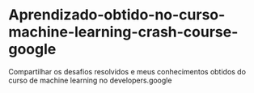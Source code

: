 # Aprendizado-obtido-no-curso-machine-learning-crash-course-google
Compartilhar os desafios resolvidos e meus conhecimentos obtidos do curso de machine learning no developers.google
